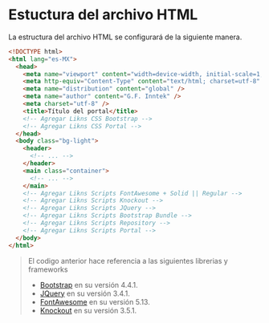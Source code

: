 # Estuctura del archivo HTML

La estructura del archivo HTML se configurará de la siguiente manera.

```html
<!DOCTYPE html>
<html lang="es-MX">
  <head>
    <meta name="viewport" content="width=device-width, initial-scale=1, shrink-to-fit=no" />
    <meta http-equiv="Content-Type" content="text/html; charset=utf-8" />
    <meta name="distribution" content="global" />
    <meta name="author" content="G.F. Inntek" />
    <meta charset="utf-8" />
    <title>Título del portal</title>
    <!-- Agregar Likns CSS Bootstrap -->
    <!-- Agregar Likns CSS Portal -->
  </head>
  <body class="bg-light">
    <header>
      <!-- ... -->
    </header>
    <main class="container">
      <!-- ... -->
    </main>
    <!-- Agregar Likns Scripts FontAwesome + Solid || Regular -->
    <!-- Agregar Likns Scripts Knockout -->
    <!-- Agregar Likns Scripts JQuery -->
    <!-- Agregar Likns Scripts Bootstrap Bundle -->
    <!-- Agregar Likns Scripts Repository -->
    <!-- Agregar Likns Scripts Portal -->
  </body>
</html>
```

> El codigo anterior hace referencia a las siguientes librerias y frameworks
> * [Bootstrap](https://getbootstrap.com/) en su versión 4.4.1.
> * [JQuery](https://jquery.com/) en su versión 3.4.1.
> * [FontAwesome](https://fontawesome.com/) en su versión 5.13.
> * [Knockout](https://knockoutjs.com) en su versión 3.5.1.
